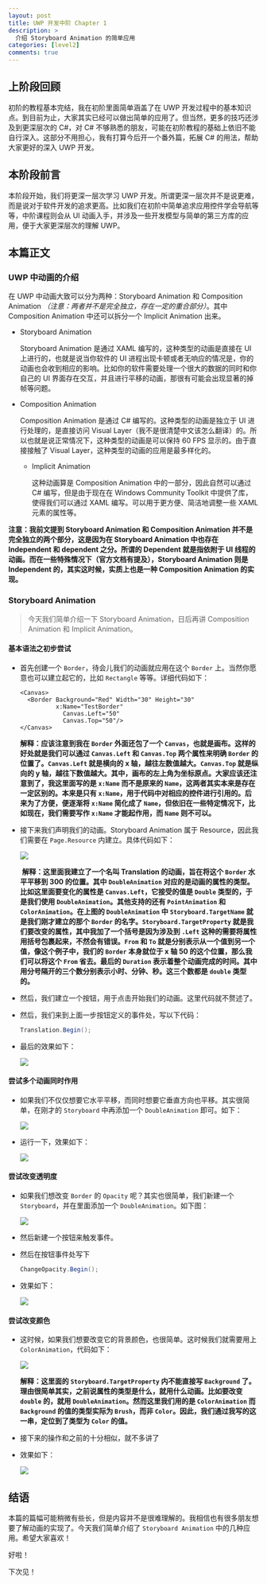 ```yaml
---
layout: post
title: UWP 开发中阶 Chapter 1
description: >
  介绍 Storyboard Animation 的简单应用
categories: [level2]
comments: true
---
```


## 上阶段回顾

初阶的教程基本完结，我在初阶里面简单涵盖了在 UWP 开发过程中的基本知识点。到目前为止，大家其实已经可以做出简单的应用了。但当然，更多的技巧还涉及到更深层次的 C#，对 C# 不够熟悉的朋友，可能在初阶教程的基础上依旧不能自行深入。这部分不用担心，我有打算今后开一个番外篇，拓展 C# 的用法，帮助大家更好的深入 UWP 开发。

## 本阶段前言

本阶段开始，我们将更深一层次学习 UWP 开发。所谓更深一层次并不是说更难，而是说对于软件开发的追求更高。比如我们在初阶中简单追求应用控件学会导航等等，中阶课程则会从 UI 动画入手，并涉及一些开发模型与简单的第三方库的应用，便于大家更深层次的理解 UWP。

## 本篇正文

### UWP 中动画的介绍

在 UWP 中动画大致可以分为两种：Storyboard Animation 和 Composition Animation *（注意：两者并不是完全独立，存在一定的重合部分）*。其中 Composition Animation 中还可以拆分一个 Implicit Animation 出来。

* Storyboard Animation

  Storyboard Animation 是通过 XAML 编写的，这种类型的动画是直接在 UI 上进行的，也就是说当你软件的 UI 进程出现卡顿或者无响应的情况是，你的动画也会收到相应的影响。比如你的软件需要处理一个很大的数据的同时和你自己的 UI 界面存在交互，并且进行平移的动画，那很有可能会出现显著的掉帧等问题。

* Composition Animation

  Composition Animation 是通过 C# 编写的。这种类型的动画是独立于 UI 进行处理的，是直接访问 Visual Layer（我不是很清楚中文该怎么翻译）的。所以也就是说正常情况下，这种类型的动画是可以保持 60 FPS 显示的。由于直接接触了 Visual Layer，这种类型的动画的应用是最多样化的。

  * Implicit Animation

    这种动画算是 Composition Animation 中的一部分，因此自然可以通过 C# 编写，但是由于现在在 Windows Community Toolkit 中提供了库，使得我们可以通过 XAML 编写。可以用于更方便、简洁地调整一些 XAML 元素的属性等。

**注意：我前文提到 Storyboard Animation 和 Composition Animation 并不是完全独立的两个部分，这是因为在 Storyboard Animation 中也存在 Independent 和 dependent 之分。所谓的 Dependent 就是指依附于 UI 线程的动画。而在一些特殊情况下（官方文档有提及），Storyboard Animation 则是 Independent 的，其实这时候，实质上也是一种 Composition Animation 的实现。**

### Storyboard Animation

> 今天我们简单介绍一下 Storyboard Animation，日后再讲 Composition Animation 和 Implicit Animation。

#### 基本语法之初步尝试

* 首先创建一个 `Border`，待会儿我们的动画就应用在这个 `Border` 上。当然你愿意也可以建立起它的，比如 `Rectangle` 等等。详细代码如下：

  ``` xaml
  <Canvas>
  	<Border Background="Red" Width="30" Height="30"
      		x:Name="TestBorder"
              Canvas.Left="50"
              Canvas.Top="50"/>
  </Canvas>
  ```

  **解释：应该注意到我在 `Border` 外面还包了一个 `Canvas`，也就是画布。这样的好处就是我们可以通过 `Canvas.Left` 和 `Canvas.Top` 两个属性来明确 `Border` 的位置了。`Canvas.Left` 就是横向的 x 轴，越往左数值越大。`Canvas.Top` 就是纵向的 y 轴，越往下数值越大。其中，画布的左上角为坐标原点。大家应该还注意到了，我这里面写的是 `x:Name` 而不是原来的 `Name`，这两者其实本来是存在一定区别的。本来是只有 `x:Name`，用于代码中对相应的控件进行引用的。后来为了方便，便逐渐将 `x:Name` 简化成了 `Name`，但依旧在一些特定情况下，比如现在，我们需要写作 `x:Name` 才能起作用，而 `Name` 则不可以。**

* 接下来我们声明我们的动画。Storyboard Animation 属于 Resource，因此我们需要在 `Page.Resource` 内建立。具体代码如下：

  ![][img1]

   **解释：这里面我建立了一个名叫 Translation 的动画，旨在将这个 `Border` 水平平移到 300 的位置。其中 `DoubleAnimation` 对应的是动画的属性的类型。比如这里面要变化的属性是 `Canvas.Left`，它接受的值是 `Double` 类型的，于是我们使用 `DoubleAnimation`。其他支持的还有 `PointAnimation` 和 `ColorAnimation`。在上图的 `DoubleAnimation` 中 `Storyboard.TargetName` 就是我们刚才建立的那个 `Border` 的名字。`Storyboard.TargetProperty` 就是我们要改变的属性，其中我加了一个括号是因为涉及到 `.Left` 这种的需要将属性用括号包裹起来，不然会有错误。`From` 和 `To` 就是分别表示从一个值到另一个值，像这个例子中，我们的 `Border` 本身就位于 x 轴 50 的这个位置，那么我们可以将这个 `From` 省去。最后的 `Duration` 表示着整个动画完成的时间。其中用分号隔开的三个数分别表示小时、分钟、秒。这三个数都是 `double` 类型的。**

* 然后，我们建立一个按钮，用于点击开始我们的动画。这里代码就不赘述了。

* 然后，我们来到上面一步按钮定义的事件处，写以下代码：

  ``` csharp
  Translation.Begin();
  ```

* 最后的效果如下：

  ![][img2]

#### 尝试多个动画同时作用

* 如果我们不仅仅想要它水平平移，而同时想要它垂直方向也平移。其实很简单，在刚才的 `Storyboard` 中再添加一个 `DoubleAnimation` 即可。如下：

  ![][img3]

* 运行一下，效果如下：

  ![][img4]

#### 尝试改变透明度

* 如果我们想改变 `Border` 的 `Opacity` 呢？其实也很简单，我们新建一个 `Storyboard`，并在里面添加一个 `DoubleAnimation`。如下图：

  ![][img5]

* 然后新建一个按钮来触发事件。

* 然后在按钮事件处写下

  ``` csharp
  ChangeOpacity.Begin();
  ```

* 效果如下：

  ![][img6]

#### 尝试改变颜色

* 这时候，如果我们想要改变它的背景颜色，也很简单。这时候我们就需要用上 `ColorAnimation`，代码如下：

  ![][img7]

  **解释：这里面的 `Storyboard.TargetProperty` 内不能直接写 `Background` 了。理由很简单其实，之前说属性的类型是什么，就用什么动画。比如要改变 `double` 的，就用 `DoubleAnimation`。然而这里我们用的是 `ColorAnimation` 而 `Background` 的值的类型实际为 `Brush`，而非 `Color`。因此，我们通过我写的这一串，定位到了类型为 `Color` 的值。** 

* 接下来的操作和之前的十分相似，就不多讲了

* 效果如下：

  ![][img8]



## 结语

本篇的篇幅可能稍微有些长，但是内容并不是很难理解的。我相信也有很多朋友想要了解动画的实现了。今天我们简单介绍了 `Storyboard Animation` 中的几种应用。希望大家喜欢！

好啦！

下次见！



[img1]: https://rawgit.com/totoroyyb/UWP-Develop-Tutorial/master/pic/level2/chapter1/img1.png
[img2]: https://rawgit.com/totoroyyb/UWP-Develop-Tutorial/master/pic/level2/chapter1/img2.gif
[img3]: https://rawgit.com/totoroyyb/UWP-Develop-Tutorial/master/pic/level2/chapter1/img3.png
[img4]: https://rawgit.com/totoroyyb/UWP-Develop-Tutorial/master/pic/level2/chapter1/img4.gif
[img5]: https://rawgit.com/totoroyyb/UWP-Develop-Tutorial/master/pic/level2/chapter1/img5.png
[img6]: https://rawgit.com/totoroyyb/UWP-Develop-Tutorial/master/pic/level2/chapter1/img6.gif
[img7]: https://rawgit.com/totoroyyb/UWP-Develop-Tutorial/master/pic/level2/chapter1/img7.png
[img8]: https://rawgit.com/totoroyyb/UWP-Develop-Tutorial/master/pic/level2/chapter1/img8.gif